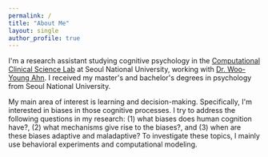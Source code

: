 ```yaml
---
permalink: /
title: "About Me"
layout: single
author_profile: true
---
```


I'm a research assistant studying cognitive psychology in the [Computational Clinical Science Lab](https://ccs-lab.github.io/) at Seoul National University, working with [Dr. Woo-Young Ahn](https://ccs-lab.github.io/team/young-ahn/). I received my master's and bachelor's degrees in psychology from Seoul National University. 

My main area of interest is learning and decision-making. Specifically, I'm interested in biases in those cognitive processes. I try to address the following questions in my research: (1) what biases does human cognition have?, (2) what mechanisms give rise to the biases?, and (3) when are these biases adaptive and maladaptive? To investigate these topics, I mainly use behavioral experiments and computational modeling.
